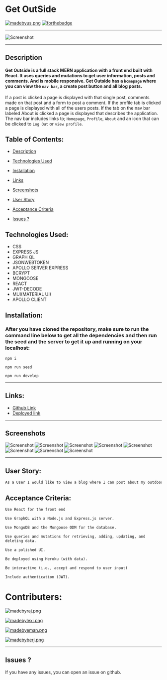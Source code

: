 # Get OutSide

[![madebyus.png](/client/public/made-by-raj%2C-lexi%2C-berj%2C-eman.svg)](https://arcane-stream-21674.herokuapp.com/)
[![forthebadge](https://forthebadge.com/images/badges/powered-by-coffee.svg)](/)

---

![Screenshot](/client/public/mockup.jpg)

---

## Description
#### Get Outside is a full stack MERN application with a front end built with React. It uses queries and mutations to get user information, posts and comments. And is mobile responsive. Get Outside has a `homepage` where you can view the `nav bar`, a create post button and all blog posts.
If a post is clicked a page is displayed with that single post, comments made on that post and a form to post a comment.
If the profile tab is clicked a page is displayed with all of the users posts.
If the tab on the nav bar labeled About is clicked a page is displayed that describes the application.
The nav bar includes links to; `Homepage`, `Profile`, `About` and an icon that can be clicked to `Log Out` or `view profile`.

## Table of Contents:
  - [Description](#description)
  - [Technologies Used](#technologies-used)
  - [Installation](#installation)
  - [Links](#links)
  - [Screenshots](#screenshots)
  - [User Story](#user-story)
  - [Acceptance Criteria](#acceptance-criteria)

- [Issues ?](#issues)

## Technologies Used:
- CSS
- EXPRESS JS
- GRAPH QL
- JSONWEBTOKEN 
- APOLLO SERVER EXPRESS
- BCRYPT
- MONGOOSE
- REACT 
- JWT-DECODE
- MUI(MATERIAL UI)
- APOLLO CLIENT

## Installation:
### After you have cloned the repository, make sure to run the command line below to get all the dependencies and then run the seed and the server to get it up and running on your localhost:

```
npm i

npm run seed

npm run develop
```

---
## Links:

- [Github Link](https://github.com/Lexi-Diamond/get-outside)
- [Deployed link](https://arcane-stream-21674.herokuapp.com/)

---
## Screenshots
![Screenshot](/client/public/screensot-6.png)
![Screenshot](/client/public/screensot-4.png)
![Screenshot](/client/public/screensot-2.png)
![Screenshot](/client/public/screensot-1.png)
![Screenshot](/client/public/screensot-3.png)
![Screenshot](/client/public/screen-6.png)
![Screenshot](/client/public/screen-7.png)
![Screenshot](/client/public/screen-8.png)

---

## User Story:
```md
As a User I would like to view a blog where I can post about my outdoor activities, view other users posts about their activities and comment on any post. When I visit the homepage I am presented with a screen directing me to log in or sign up. Once I have logged in or signed up I am presented with a navigation bar with Home, Profile and About as well as a profile icon where I can log out or visit my profile. I see a button to create a post and a list of posts. I can click on any post on the homepage to view or comment on that post.
```

## Acceptance Criteria:
```md
Use React for the front end

Use GraphQL with a Node.js and Express.js server.

Use MongoDB and the Mongoose ODM for the database.

Use queries and mutations for retrieving, adding, updating, and 
deleting data.

Use a polished UI.

Be deployed using Heroku (with data).

Be interactive (i.e., accept and respond to user input)

Include authentication (JWT).
```

# Contributers:

[![madebyraj.png](/client/public/rajveer-github.svg)](https://www.github.com/rajveer-s)

[![madebylexi.png](/client/public/lexi-github.svg)](https://www.github.com/Lexi-Diamond)

[![madebyeman.png](/client/public/eman-github.svg)](https://www.github.com/Emanconcepcion)

[![madebyberj.png](/client/public/berj-github.svg)](https://www.github.com/BerjGhazarian)

---

## Issues ?
If you have any issues, you can open an issue on github.
